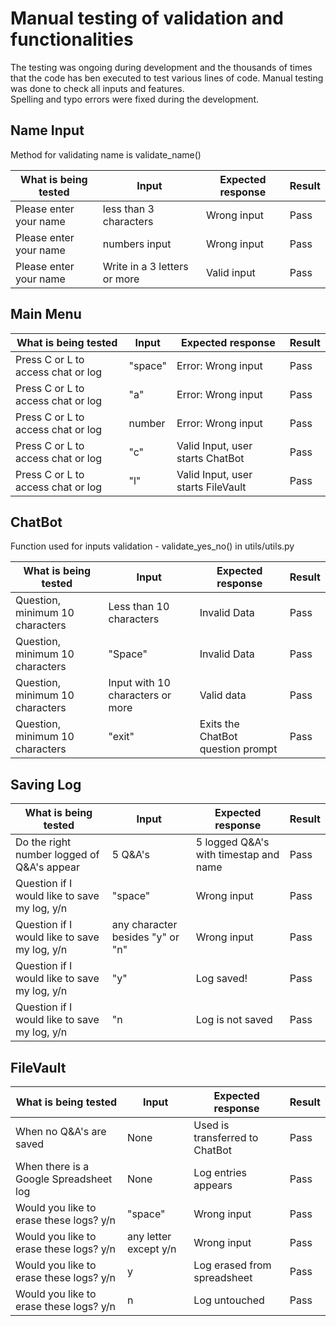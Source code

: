 # Manual testing of validation and functionalities

The testing was ongoing during development and the thousands of times that the code has ben executed to test various lines of code. Manual testing was done to check all inputs and features. <br>
Spelling and typo errors were fixed during the development.


## Name Input
Method for validating name is validate_name()

| What is being tested | Input  | Expected response | Result  |
|---|---|---|---|
|  Please enter your name | less than 3 characters   |Wrong input | Pass
|  Please enter your name | numbers input   |Wrong input | Pass
|  Please enter your name | Write in a 3 letters or more | Valid input | Pass


## Main Menu

|  What is being tested  | Input  | Expected response  | Result
|---|---|---|---|
|  Press C or L to access chat or log | "space"  | Error: Wrong input  | Pass
|  Press C or L to access chat or log | "a"  | Error: Wrong input  | Pass
|  Press C or L to access chat or log | number  | Error: Wrong input  | Pass
|  Press C or L to access chat or log | "c"  | Valid Input, user starts ChatBot | Pass
|  Press C or L to access chat or log | "l"  | Valid Input, user starts FileVault | Pass

## ChatBot

Function used for inputs validation - validate_yes_no() in utils/utils.py

|  What is being tested  | Input  | Expected response  | Result
|---|---|---|---|
|  Question, minimum 10 characters | Less than 10 characters  | Invalid Data  | Pass
|  Question, minimum 10 characters | "Space"  | Invalid Data  | Pass
|  Question, minimum 10 characters | Input with 10 characters or more  | Valid data  | Pass
|  Question, minimum 10 characters | "exit" | Exits the ChatBot question prompt  | Pass



## Saving Log

|  What is being tested  | Input  | Expected response  | Result
|---|---|---|---|
|  Do the right number logged of Q&A's appear | 5 Q&A's  | 5 logged Q&A's with timestap and name  | Pass
|  Question if I would like to save my log, y/n | "space"  | Wrong input  | Pass
|  Question if I would like to save my log, y/n | any character besides "y" or "n"  | Wrong input  | Pass
|  Question if I would like to save my log, y/n | "y"  | Log saved!  | Pass
|  Question if I would like to save my log, y/n | "n | Log is not saved  | Pass


## FileVault

|  What is being tested  | Input  | Expected response  | Result
|---|---|---|---|
|  When no Q&A's are saved | None | Used is transferred to ChatBot | Pass
|  When there is a Google Spreadsheet log | None | Log entries appears | Pass
|  Would you like to erase these logs? y/n | "space" | Wrong input | Pass
|  Would you like to erase these logs? y/n | any letter except y/n | Wrong input | Pass
|  Would you like to erase these logs? y/n | y | Log erased from spreadsheet | Pass
|  Would you like to erase these logs? y/n | n | Log untouched | Pass


